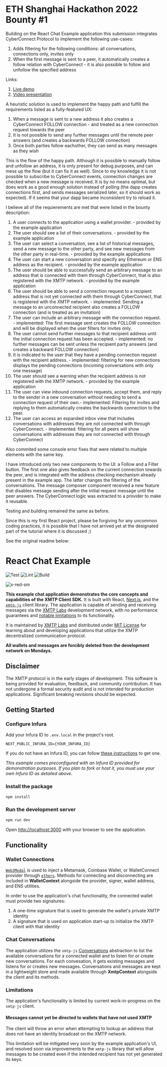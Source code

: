 # ETH Shanghai Hackathon 2022 Bounty #1
Building on the React Chat Example application this submission integrates CyberConnect Protocol to implement the following use-cases:
1. Adds filtering for the following conditions: all conversations, connections only, invites only
2. When the first message is sent to a peer, it automatically creates a follow relation with CyberConnect - it is also possible to follow and unfollow the specified address

Links:
1. [Live demo](https://xmtp-chat.surge.sh)
2. [Video presentation](https://www.veed.io/view/7b103565-b5b8-41ae-ab07-d0ecb162974a)

A heuristic solution is used to implement the happy path and fulfill the requirements listed as a fully-featured UX:
1. When a message is sent to a new address it also creates a CyberConnect FOLLOW connection - and treated as a new connection request towards the peer
2. It is not poosible to send any further messages until the remote peer answers (and creates a backwards FOLLOW connection)
3. Once both parties follow eachother, they can send as many messages as they wish

This is the flow of the happy path. Although it is possible to manually follow and unfollow an address, it is only present for debug purposes, and can mess up the flow (but it can fix it as well).
Since to my knowledge it is not possible to subscribe to CyberConnect events, connection changes are checked when a new message is received. It is by no means optimal, but does work as a good enough solution instead of polling (the dapp creates connections first, and sends messages serialized later, so it should work as expected). If it seems that your dapp became inconsistent try to reload it.

I believe all of the requierements are met that were listed in the bounty description:
1. A user connects to the application using a wallet provider. - provided by the example application
2. The user should see a list of their conversations. - provided by the example application
3. The user can select a conversation, see a list of historical messages, send a new message to the other party, and see new messages from the other party in real-time. - provided by the example applications
4. The user can start a new conversation and specify any Ethereum or ENS address as the recipient. - provided by the example application
5. The user should be able to successfully send an arbitrary message to an address that is connected with them through CyberConnect, that is also registered with the XMTP network. - provided by the example application
6. The user should be able to send a connection request to a recipient address that is not yet connected with them through CyberConnect, that is registered with the XMTP network. - implemented: Sending a message to an unconnected recipient also creates a FOLLOW connection (and is treated as an invitation)
7. The user can include an arbitrary message with the connection request. - implemented: The first message sent creates the FOLLOW connection and will be displayed when the user filters for invites only.
8. The user cannot send further messages to that recipient address until the initial connection request has been accepted. - implemented: no further messages can be sent unless the recipient party answers (and creates a backward FOLLOW connection)
9. It is indicated to the user that they have a pending connection request with the recipient address. - implemented: filtering for new connections displays the pending connections (incoming conversations with only one message)
10. The user should see a warning when the recipient address is not registered with the XMTP network. - provided by the example application
11. The user can view inbound connection requests, accept them, and reply to the sender in a new conversation without needing to send a connection request of their own.- implemented: Filtering for invites and replying to them automatically creates the backwards connection to the peer.
12. The user can access an expanded inbox view that includes conversations with addresses they are not connected with through CyberConnect. - implemented: filtering for all peers will show conversations with addresses they are not connected with through CyberConnect

Also commited some console error fixes that were related to multiple elements with the same key.

I have introduced only two new components to the UI: a Follow and a Filter button. The first one also gives feedback on the current connection towards the peer, and is integrated with the address checking mechanism already present in the example app. The latter changes the filtering of the conversations. The message composer component received a new feature that disables message sending after the initial request message until the peer answers. The CyberConnect logic was extracted to a provider to make it reusable.

Testing and building remained the same as before.

Since this is my first React project, please be forgiving for any uncommon coding practices, it is possible that I have not arrived yet at the designated part of the tutorial where it is discussed ;) 

See the original readme below:

# React Chat Example

![Test](https://github.com/xmtp/example-chat-react/actions/workflows/test.yml/badge.svg)
![Lint](https://github.com/xmtp/example-chat-react/actions/workflows/lint.yml/badge.svg)
![Build](https://github.com/xmtp/example-chat-react/actions/workflows/build.yml/badge.svg)

![x-red-sm](https://user-images.githubusercontent.com/510695/163488403-1fb37e86-c673-4b48-954e-8460ae4d4b05.png)

**This example chat application demonstrates the core concepts and capabilities of the XMTP Client SDK.** It is built with React, [Next.js](https://nextjs.org/), and the [`xmtp-js`](https://github.com/xmtp/xmtp-js) client library. The application is capable of sending and receiving messages via the [XMTP Labs](https://xmtp.com) development network, with no performance guarantees and [notable limitations](#limitations) to its functionality.

It is maintained by [XMTP Labs](https://xmtp.com) and distributed under [MIT License](./LICENSE) for learning about and developing applications that utilize the XMTP decentralized communication protocol.

**All wallets and messages are forcibly deleted from the development network on Mondays.**

## Disclaimer

The XMTP protocol is in the early stages of development. This software is being provided for evaluation, feedback, and community contribution. It has not undergone a formal security audit and is not intended for production applications. Significant breaking revisions should be expected.

## Getting Started

### Configure Infura

Add your Infura ID to `.env.local` in the project's root.

```
NEXT_PUBLIC_INFURA_ID={YOUR_INFURA_ID}
```

If you do not have an Infura ID, you can follow [these instructions](https://blog.infura.io/getting-started-with-infura-28e41844cc89/) to get one.

_This example comes preconfigured with an Infura ID provided for demonstration purposes. If you plan to fork or host it, you must use your own Infura ID as detailed above._

### Install the package

```bash
npm install
```

### Run the development server

```bash
npm run dev
```

Open [http://localhost:3000](http://localhost:3000) with your browser to see the application.

## Functionality

### Wallet Connections

[`Web3Modal`](https://github.com/Web3Modal/web3modal) is used to inject a Metamask, Coinbase Wallet, or WalletConnect provider through [`ethers`](https://docs.ethers.io/v5/). Methods for connecting and disconnecting are included in **WalletContext** alongside the provider, signer, wallet address, and ENS utilities.

In order to use the application's chat functionality, the connected wallet must provide two signatures:

1. A one-time signature that is used to generate the wallet's private XMTP identity
2. A signature that is used on application start-up to initialize the XMTP client with that identity

### Chat Conversations

The application utilizes the `xmtp-js` [Conversations](https://github.com/xmtp/xmtp-js#conversations) abstraction to list the available conversations for a connected wallet and to listen for or create new conversations. For each convesation, it gets existing messages and listens for or creates new messages. Conversations and messages are kept in a lightweight store and made available through **XmtpContext** alongside the client and its methods.

### Limitations

The application's functionality is limited by current work-in-progress on the `xmtp-js` client.

#### Messages cannot yet be directed to wallets that have not used XMTP

The client will throw an error when attempting to lookup an address that does not have an identity broadcast on the XMTP network.

This limitation will be mitigated very soon by the example application's UI, and resolved soon via improvements to the `xmtp-js` library that will allow messages to be created even if the intended recipient has not yet generated its keys.
